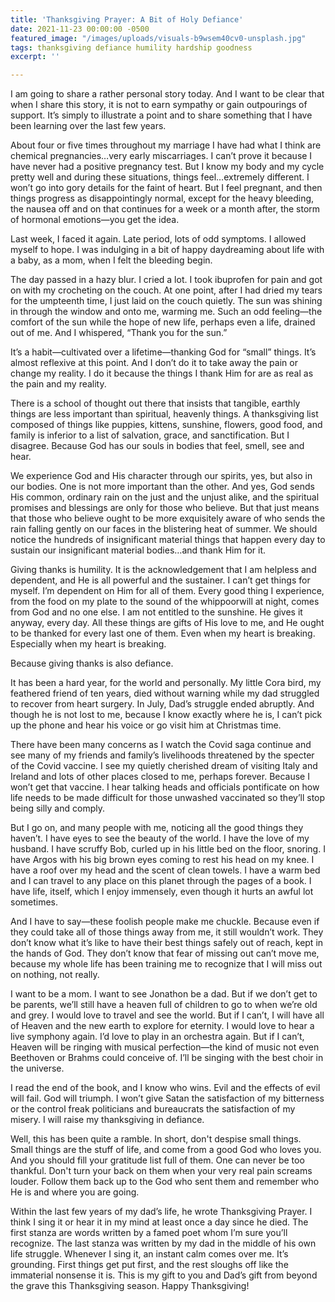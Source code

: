 ```yaml
---
title: 'Thanksgiving Prayer: A Bit of Holy Defiance'
date: 2021-11-23 00:00:00 -0500
featured_image: "/images/uploads/visuals-b9wsem40cv0-unsplash.jpg"
tags: thanksgiving defiance humility hardship goodness
excerpt: ''

---
```

I am going to share a rather personal story today. And I want to be clear that when I share this story, it is not to earn sympathy or gain outpourings of support. It’s simply to illustrate a point and to share something that I have been learning over the last few years.

About four or five times throughout my marriage I have had what I think are chemical pregnancies…very early miscarriages. I can’t prove it because I have never had a positive pregnancy test. But I know my body and my cycle pretty well and during these situations, things feel…extremely different. I won’t go into gory details for the faint of heart. But I feel pregnant, and then things progress as disappointingly normal, except for the heavy bleeding, the nausea off and on that continues for a week or a month after, the storm of hormonal emotions—you get the idea.

Last week, I faced it again. Late period, lots of odd symptoms. I allowed myself to hope. I was indulging in a bit of happy daydreaming about life with a baby, as a mom, when I felt the bleeding begin.

The day passed in a hazy blur. I cried a lot. I took ibuprofen for pain and got on with my crocheting on the couch. At one point, after I had dried my tears for the umpteenth time, I just laid on the couch quietly. The sun was shining in through the window and onto me, warming me. Such an odd feeling—the comfort of the sun while the hope of new life, perhaps even a life, drained out of me. And I whispered, “Thank you for the sun.”

It’s a habit—cultivated over a lifetime—thanking God for “small” things. It’s almost reflexive at this point. And I don’t do it to take away the pain or change my reality. I do it because the things I thank Him for are as real as the pain and my reality.

There is a school of thought out there that insists that tangible, earthly things are less important than spiritual, heavenly things. A thanksgiving list composed of things like puppies, kittens, sunshine, flowers, good food, and family is inferior to a list of salvation, grace, and sanctification. But I disagree. Because God has our souls in bodies that feel, smell, see and hear. 

We experience God and His character through our spirits, yes, but also in our bodies. One is not more important than the other. And yes, God sends His common, ordinary rain on the just and the unjust alike, and the spiritual promises and blessings are only for those who believe. But that just means that those who believe ought to be more exquisitely aware of who sends the rain falling gently on our faces in the blistering heat of summer. We should notice the hundreds of insignificant material things that happen every day to sustain our insignificant material bodies…and thank Him for it.

Giving thanks is humility. It is the acknowledgement that I am helpless and dependent, and He is all powerful and the sustainer. I can’t get things for myself. I’m dependent on Him for all of them. Every good thing I experience, from the food on my plate to the sound of the whippoorwill at night, comes from God and no one else. I am not entitled to the sunshine. He gives it anyway, every day. All these things are gifts of His love to me, and He ought to be thanked for every last one of them. Even when my heart is breaking. Especially when my heart is breaking.

Because giving thanks is also defiance.

It has been a hard year, for the world and personally. My little Cora bird, my feathered friend of ten years, died without warning while my dad struggled to recover from heart surgery. In July, Dad’s struggle ended abruptly. And though he is not lost to me, because I know exactly where he is, I can’t pick up the phone and hear his voice or go visit him at Christmas time.

There have been many concerns as I watch the Covid saga continue and see many of my friends and family’s livelihoods threatened by the specter of the Covid vaccine. I see my quietly cherished dream of visiting Italy and Ireland and lots of other places closed to me, perhaps forever. Because I won’t get that vaccine. I hear talking heads and officials pontificate on how life needs to be made difficult for those unwashed vaccinated so they’ll stop being silly and comply.

But I go on, and many people with me, noticing all the good things they haven’t. I have eyes to see the beauty of the world. I have the love of my husband. I have scruffy Bob, curled up in his little bed on the floor, snoring. I have Argos with his big brown eyes coming to rest his head on my knee. I have a roof over my head and the scent of clean towels. I have a warm bed and I can travel to any place on this planet through the pages of a book. I have life, itself, which I enjoy immensely, even though it hurts an awful lot sometimes.

And I have to say—these foolish people make me chuckle. Because even if they could take all of those things away from me, it still wouldn’t work. They don’t know what it’s like to have their best things safely out of reach, kept in the hands of God. They don’t know that fear of missing out can’t move me, because my whole life has been training me to recognize that I will miss out on nothing, not really. 

I want to be a mom. I want to see Jonathon be a dad. But if we don’t get to be parents, we’ll still have a heaven full of children to go to when we’re old and grey. I would love to travel and see the world. But if I can’t, I will have all of Heaven and the new earth to explore for eternity. I would love to hear a live symphony again. I’d love to play in an orchestra again. But if I can’t, Heaven will be ringing with musical perfection—the kind of music not even Beethoven or Brahms could conceive of. I’ll be singing with the best choir in the universe.

I read the end of the book, and I know who wins. Evil and the effects of evil will fail. God will triumph. I won’t give Satan the satisfaction of my bitterness or the control freak politicians and bureaucrats the satisfaction of my misery. I will raise my thanksgiving in defiance.

Well, this has been quite a ramble. In short, don't despise small things. Small things are the stuff of life, and come from a good God who loves you. And you should fill your gratitude list full of them. One can never be too thankful. Don't turn your back on them when your very real pain screams louder. Follow them back up to the God who sent them and remember who He is and where you are going. 

Within the last few years of my dad’s life, he wrote Thanksgiving Prayer. I think I sing it or hear it in my mind at least once a day since he died. The first stanza are words written by a famed poet whom I’m sure you’ll recognize. The last stanza was written by my dad in the middle of his own life struggle. Whenever I sing it, an instant calm comes over me. It’s grounding. First things get put first, and the rest sloughs off like the immaterial nonsense it is. This is my gift to you and Dad’s gift from beyond the grave this Thanksgiving season. Happy Thanksgiving!